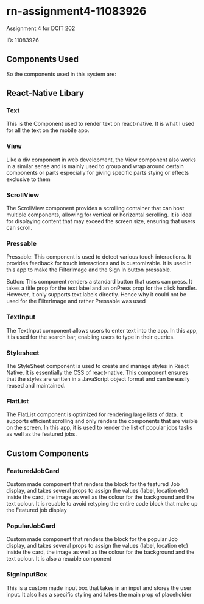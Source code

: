 # rn-assignment4-11083926
Assignment 4 for DCIT 202

ID: 11083926

## Components Used
So the components used in this system are:

## React-Native Libary
### Text
This is the Component used to render text on react-native. It is what I used for all the text on the mobile app.

### View
Like a div component in web development, the View component also works in a similar sense and is mainly used to group and wrap around certain components or parts especially for giving specific parts stying or effects exclusive to them

### ScrollView
The ScrollView component provides a scrolling container that can host multiple components, allowing for vertical or horizontal scrolling. It is ideal for displaying content that may exceed the screen size, ensuring that users can scroll.

### Pressable
Pressable: This component is used to detect various touch interactions. It provides feedback for touch interactions and is customizable. It is used in this app to make the FilterImage and the Sign In button pressable.

Button: This component renders a standard button that users can press. It takes a title prop for the text label and an onPress prop for the click handler. However, it only supports text labels directly. Hence why it could not be used for the FilterImage and rather Pressable was used

### TextInput
The TextInput component allows users to enter text into the app. In this app, it is used for the search bar, enabling users to type in their queries.

### Stylesheet
The StyleSheet component is used to create and manage styles in React Native. It is essentially the CSS of react-native. This component ensures that the styles are written in a JavaScript object format and can be easily reused and maintained.

### FlatList
The FlatList component is optimized for rendering large lists of data. It supports efficient scrolling and only renders the components that are visible on the screen. In this app, it is used to render the list of popular jobs tasks as well as the featured jobs.


## Custom Components
### FeaturedJobCard
Custom made component that renders the block for the featured Job display, and takes several props to assign the values (label, location etc) inside the card, the image as well as the colour for the background and the text colour. It is reuable to avoid retyping the entire code block that make up the Featured job display

### PopularJobCard
Custom made component that renders the block for the popular Job display, and takes several props to assign the values (label, location etc) inside the card, the image as well as the colour for the background and the text colour. It is also a reuable component

### SignInputBox
This is a custom made input box that takes in an input and stores the user input. It also has a specific styling and takes the main prop of placeholder 